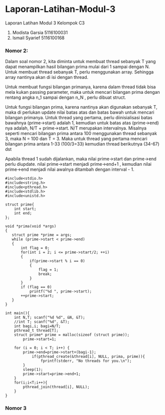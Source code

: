 # Laporan-Latihan-Modul-3

Laporan Latihan Modul 3
Kelompok C3
1. Modista Garsia 5116100031
2. Ismail Syarief 5116100168
### Nomor 2:
Dalam soal nomor 2, kita diminta untuk membuat thread sebanyak T yang dapat
menampilkan hasil bilangan prima mulai dari 1 sampai dengan N. Untuk membuat
thread sebanyak T, perlu menggunakan array. Sehingga array nantinya akan di
isi dengan thread. 

Untuk membuat fungsi bilangan primanya, karena dalam thread tidak bisa mela
kukan passing parameter, maka untuk mencari bilangan prima dengan rentang angka
n_1 sampai dengan n_N , perlu dibuat struct. 

Untuk fungsi bilangan prima, karena nantinya akan digunakan sebanyak T, maka di
perlukan update nilai batas atas dan batas bawah untuk mencari bilangan primanya. 
Untuk thread yang pertama, perlu diinisialisasi batas bawahnya (prime->start) 
adalah 1, kemudian untuk batas atas (prime->end) nya adalah, N/T + prime->start.
N/T merupakan intervalnya. Misalnya seperti mencari bilangan prima antara 100 
menggunakan thread sebanyak 3, maka N = 100 dan T = 3. Maka untuk thread yang pertama
mencari bilangan prima antara 1-33 (100/3=33) kemudian thread berikutnya (34-67) dst

Apabila thread 1 sudah dijalankan, maka nilai prime->start dan prime->end perlu
diupdate. nilai prime->start menjadi prime->end+1 , kemudian nilai prime->end
menjadi nilai awalnya ditambah dengan interval - 1.

```
#include<stdio.h>
#include<string.h>
#include<pthread.h>
#include<stdlib.h>
#include<unistd.h>

struct prime{
	int start;
	int end;
};

void *prima(void *args)
{
   struct prime *prime = args;
   while (prime->start < prime->end)
   {
       int flag = 0;
       for(int i = 2; i <= prime->start/2; ++i)
       {
           if(prime->start % i == 0)
           {
               flag = 1;
               break;
           }
       }
       if (flag == 0)
           printf("%d ", prime->start);
       ++prime->start;
   }
}

int main(){
	int N,T; scanf("%d %d", &N, &T);
	//int T; scanf("%d", &T);
	int bagi,i; bagi=N/T;
	pthread_t thread[T];
	struct prime* prime = malloc(sizeof (struct prime));
		prime->start=1; 

	for (i = 0; i < T; i++) {
		prime->end=prime->start+(bagi-1);
    		if(pthread_create(&thread[i], NULL, prima, prime)){
           		fprintf(stderr, "No threads for you.\n");
		}
		sleep(1);
		prime->start=prime->end+1;
	}
	for(i;i<T;i++){ 
		pthread_join(thread[i], NULL);
	}
}
```
### Nomor 3

